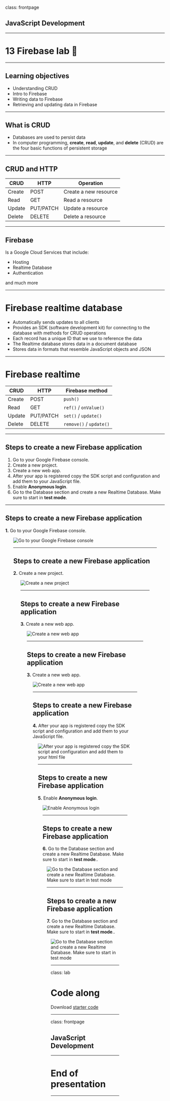 class: frontpage

<div>
  <h2>JavaScript Development</h2>
  <hr/>
  <h1>13 Firebase lab &#x1F9EA;</h1>

</div>

---

## Learning objectives

- Understanding CRUD
- Intro to Firebase
- Writing data to Firebase
- Retrieving and updating data in Firebase

---

## What is CRUD

- Databases are used to persist data
- In computer programming, **create**, **read**, **update**, and **delete** (CRUD) are the four basic functions of persistent storage

---

## CRUD and HTTP

| CRUD   | HTTP      | Operation             |
| ------ | --------- | --------------------- |
| Create | POST      | Create a new resource |
| Read   | GET       | Read a resource       |
| Update | PUT/PATCH | Update a resource     |
| Delete | DELETE    | Delete a resource     |

---

## Firebase

Is a Google Cloud Services that include:

- Hosting
- Realtime Database
- Authentication

and much more

---

# Firebase realtime database

- Automatically sends updates to all clients
- Provides an SDK (software development kit) for connecting to the database with methods for CRUD operations
- Each record has a unique ID that we use to reference the data
- The Realtime database stores data in a document database
- Stores data in formats that resemble JavaScript objects and JSON

---

# Firebase realtime

| CRUD   | HTTP      | Firebase method         |
| ------ | --------- | ----------------------- |
| Create | POST      | `push()`                |
| Read   | GET       | `ref()` / `onValue()`   |
| Update | PUT/PATCH | `set()` / `update()`    |
| Delete | DELETE    | `remove()` / `update()` |

---

## Steps to create a new Firebase application

1. Go to your Google Firebase console.
2. Create a new project.
3. Create a new web app.
4. After your app is registered copy the SDK script and configuration and add them to your JavaScript file.
5. Enable **Anonymous login**.
6. Go to the Database section and create a new Realtime Database. Make sure to start in **test mode**.

---

## Steps to create a new Firebase application

**1.** Go to your Google Firebase console.

<picture style="max-width: 90%; margin: 0 auto; display: block;">
  <img src="https://pataruco.s3.amazonaws.com/ga/jsd/1.png" alt="Go to your Google Firebase console">
<picture>

---

## Steps to create a new Firebase application

**2.** Create a new project.

<picture style="max-width: 90%; margin: 0 auto; display: block;">
  <img src="https://pataruco.s3.amazonaws.com/ga/jsd/2.png" alt="Create a new project">
<picture>

---

## Steps to create a new Firebase application

**3.** Create a new web app.

<picture style="max-width: 90%; margin: 0 auto; display: block;">
  <img src="https://pataruco.s3.amazonaws.com/ga/jsd/3.png" alt="Create a new web app">
<picture>

---

## Steps to create a new Firebase application

**3.** Create a new web app.

<picture style="max-width: 90%; margin: 0 auto; display: block;">
  <img src="https://pataruco.s3.amazonaws.com/ga/jsd/3-5.png" alt="Create a new web app">
<picture>

---

## Steps to create a new Firebase application

**4.** After your app is registered copy the SDK script and configuration and add them to your JavaScript file.

<picture style="max-width: 90%; margin: 0 auto; display: block;">
  <img src="https://pataruco.s3.amazonaws.com/ga/jsd/4.png" alt="After your app is registered copy the SDK script and configuration and add them to your html file">
<picture>

---

## Steps to create a new Firebase application

**5.** Enable **Anonymous login**.

<picture style="max-width: 90%; margin: 0 auto; display: block;">
  <img src="https://pataruco.s3.amazonaws.com/ga/jsd/6.png" alt="Enable Anonymous login">
<picture>

---

## Steps to create a new Firebase application

**6.** Go to the Database section and create a new Realtime Database. Make sure to start in **test mode**..

<picture style="max-width: 90%; margin: 0 auto; display: block;">
  <img src="https://pataruco.s3.amazonaws.com/ga/jsd/7.png" alt="Go to the Database section and create a new Realtime Database. Make sure to start in test mode">
<picture>

---

## Steps to create a new Firebase application

**7.** Go to the Database section and create a new Realtime Database. Make sure to start in **test mode**..

<picture style="max-width: 90%; margin: 0 auto; display: block;">
  <img src="https://pataruco.s3.amazonaws.com/ga/jsd/7-5.png" alt="Go to the Database section and create a new Realtime Database. Make sure to start in test mode">
<picture>

---

class: lab

# Code along

Download [starter code](https://github.com/pataruco/jsd/raw/master/labs/crud-firebase/crud-firebase-starter-code.zip)

---

class: frontpage

<div>
  <h2>JavaScript Development</h2>
  <hr/>
  <h1>End of presentation</h1>
</div>

---
